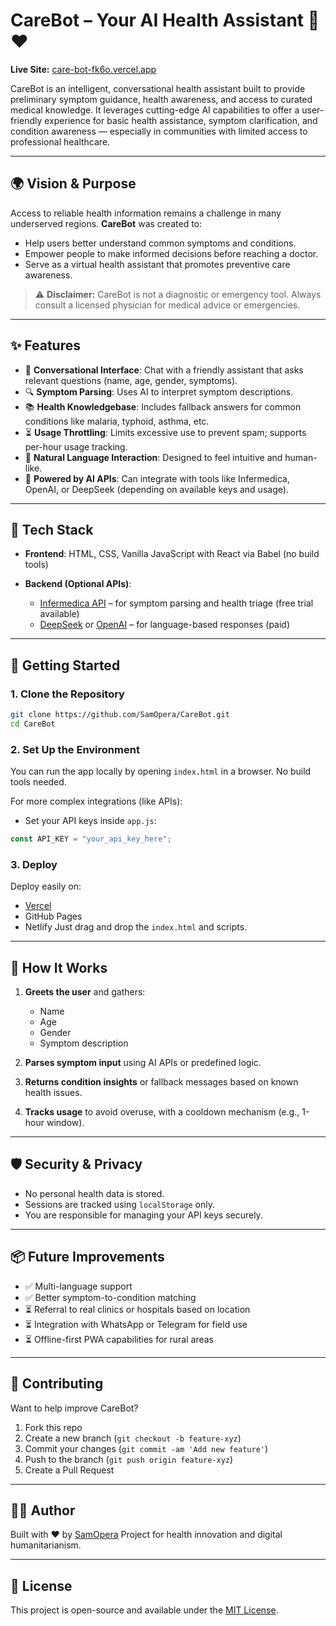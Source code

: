 # CareBot – Your AI Health Assistant 🤖❤️

**Live Site:** [care-bot-fk6o.vercel.app](https://care-bot-fk6o.vercel.app)

CareBot is an intelligent, conversational health assistant built to provide preliminary symptom guidance, health awareness, and access to curated medical knowledge. It leverages cutting-edge AI capabilities to offer a user-friendly experience for basic health assistance, symptom clarification, and condition awareness — especially in communities with limited access to professional healthcare.

---

## 🌍 Vision & Purpose

Access to reliable health information remains a challenge in many underserved regions. **CareBot** was created to:

* Help users better understand common symptoms and conditions.
* Empower people to make informed decisions before reaching a doctor.
* Serve as a virtual health assistant that promotes preventive care awareness.

> ⚠️ **Disclaimer:** CareBot is not a diagnostic or emergency tool. Always consult a licensed physician for medical advice or emergencies.

---

## ✨ Features

* 🤖 **Conversational Interface**: Chat with a friendly assistant that asks relevant questions (name, age, gender, symptoms).
* 🔍 **Symptom Parsing**: Uses AI to interpret symptom descriptions.
* 📚 **Health Knowledgebase**: Includes fallback answers for common conditions like malaria, typhoid, asthma, etc.
* ⏳ **Usage Throttling**: Limits excessive use to prevent spam; supports per-hour usage tracking.
* 💬 **Natural Language Interaction**: Designed to feel intuitive and human-like.
* 🧠 **Powered by AI APIs**: Can integrate with tools like Infermedica, OpenAI, or DeepSeek (depending on available keys and usage).

---

## 🔧 Tech Stack

* **Frontend**: HTML, CSS, Vanilla JavaScript with React via Babel (no build tools)
* **Backend (Optional APIs)**:

  * [Infermedica API](https://developer.infermedica.com/) – for symptom parsing and health triage (free trial available)
  * [DeepSeek](https://deepseek.com/) or [OpenAI](https://platform.openai.com/) – for language-based responses (paid)

---

## 🚀 Getting Started

### 1. Clone the Repository

```bash
git clone https://github.com/SamOpera/CareBot.git
cd CareBot
```

### 2. Set Up the Environment

You can run the app locally by opening `index.html` in a browser. No build tools needed.

For more complex integrations (like APIs):

* Set your API keys inside `app.js`:

```js
const API_KEY = "your_api_key_here";
```

### 3. Deploy

Deploy easily on:

* [Vercel](https://vercel.com/)
* GitHub Pages
* Netlify
  Just drag and drop the `index.html` and scripts.

---

## 🧠 How It Works

1. **Greets the user** and gathers:

   * Name
   * Age
   * Gender
   * Symptom description
2. **Parses symptom input** using AI APIs or predefined logic.
3. **Returns condition insights** or fallback messages based on known health issues.
4. **Tracks usage** to avoid overuse, with a cooldown mechanism (e.g., 1-hour window).

---

## 🛡️ Security & Privacy

* No personal health data is stored.
* Sessions are tracked using `localStorage` only.
* You are responsible for managing your API keys securely.

---

## 📦 Future Improvements

* ✅ Multi-language support
* ✅ Better symptom-to-condition matching
* ⏳ Referral to real clinics or hospitals based on location
* ⏳ Integration with WhatsApp or Telegram for field use
* ⏳ Offline-first PWA capabilities for rural areas

---

## 🤝 Contributing

Want to help improve CareBot?

1. Fork this repo
2. Create a new branch (`git checkout -b feature-xyz`)
3. Commit your changes (`git commit -am 'Add new feature'`)
4. Push to the branch (`git push origin feature-xyz`)
5. Create a Pull Request

---

## 👨‍💻 Author

Built with ❤️ by [SamOpera](https://github.com/SamOpera)
Project for health innovation and digital humanitarianism.

---

## 📜 License

This project is open-source and available under the [MIT License](LICENSE).

